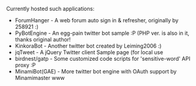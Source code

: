 Currently hosted such applications:
  * ForumHanger - A web forum auto sign in & refresher, originally by 258921 :)
  * PyBotEngine - An egg-pain twitter bot sample :P (PHP ver. is also in it, thanks original author!
  * KinkoraBot - Another twitter bot created by Leiming2006 :)
  * jqTweet - A jQuery Twitter client Sample page (for local use
  * birdnest/gatp - Some customized code scripts for 'sensitive-word' API proxy :P
  * MinamiBot(GAE) - More twitter bot engine with OAuth support by Minamimaster www